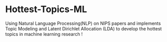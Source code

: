 # Hottest-Topics-ML
Using Natural Language Processing(NLP) on NIPS papers and implements Topic Modeling and Latent Dirichlet Allocation (LDA) to develop the hottest topics in machine learning research  ! 
